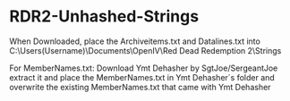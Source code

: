 # RDR2-Unhashed-Strings

When Downloaded, place the Archiveitems.txt and Datalines.txt into C:\Users\(Username)\Documents\OpenIV\Red Dead Redemption 2\Strings

For MemberNames.txt:
Download Ymt Dehasher by SgtJoe/SergeantJoe extract it and place the MemberNames.txt in Ymt Dehasher´s folder 
and overwrite the existing MemberNames.txt that came with Ymt Dehasher
